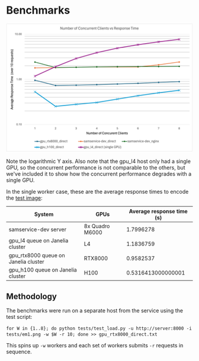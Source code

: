 # Benchmarks

![Line graph depicting average response times for different GPUs under various load conditions](benchmarks.png)

Note the logarithmic Y axis. Also note that the gpu_l4 host only had a single GPU, so the concurrent performance is not comparable to the others, but we've included it to show how the concurrent performance degrades with a single GPU.

In the single worker case, these are the average response times to encode the [test image](../em1.png):

| System | GPUs | Average response time (s) | 
|--------|------|---------------------------|
| samservice-dev server | 8x Quadro M6000 | 1.7996278 |
| gpu_l4 queue on Janelia cluster | L4 | 1.1836759 |
| gpu_rtx8000 queue on Janelia cluster | RTX8000 | 0.9582537 | 
| gpu_h100 queue on Janelia cluster | H100 | 0.5316413000000001 |

## Methodology

The benchmarks were run on a separate host from the service using the test script:
```
for W in {1..8}; do python tests/test_load.py -u http://server:8000 -i tests/em1.png -w $W -r 10; done >> gpu_rtx8000_direct.txt
```
This spins up `-w` workers and each set of workers submits `-r` requests in sequence. 
